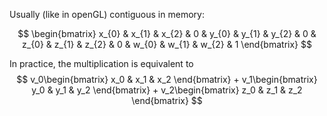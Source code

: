 
Usually (like in openGL) contiguous in memory: 

$$
\begin{bmatrix} x_{0} & x_{1} & x_{2} & 0 & y_{0} & y_{1} & y_{2} & 0 & z_{0} & z_{1} & z_{2} & 0 & w_{0} & w_{1} & w_{2} & 1 \end{bmatrix}
$$

In practice, the multiplication is equivalent to 
$$
v_0\begin{bmatrix} x_0 & x_1 & x_2 \end{bmatrix} + v_1\begin{bmatrix} y_0 & y_1 & y_2 \end{bmatrix} + v_2\begin{bmatrix} z_0 & z_1 & z_2 \end{bmatrix}
$$
